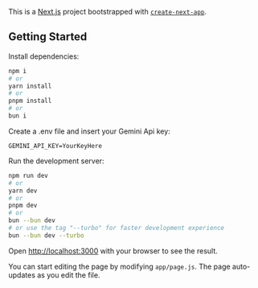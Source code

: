 This is a [Next.js](https://nextjs.org/) project bootstrapped with [`create-next-app`](https://github.com/vercel/next.js/tree/canary/packages/create-next-app).

## Getting Started

Install dependencies:

```bash
npm i
# or
yarn install
# or
pnpm install
# or
bun i
```

Create a .env file and insert your Gemini Api key:

```
GEMINI_API_KEY=YourKeyHere
```

Run the development server:

```bash
npm run dev
# or
yarn dev
# or
pnpm dev
# or
bun --bun dev
# or use the tag "--turbo" for faster development experience
bun --bun dev --turbo
```

Open [http://localhost:3000](http://localhost:3000) with your browser to see the result.

You can start editing the page by modifying `app/page.js`. The page auto-updates as you edit the file.
